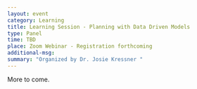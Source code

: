 ```yaml
---
layout: event
category: Learning
title: Learning Session - Planning with Data Driven Models
type: Panel
time: TBD
place: Zoom Webinar - Registration forthcoming
additional-msg:
summary: "Organized by Dr. Josie Kressner "
---
```


More to come.
